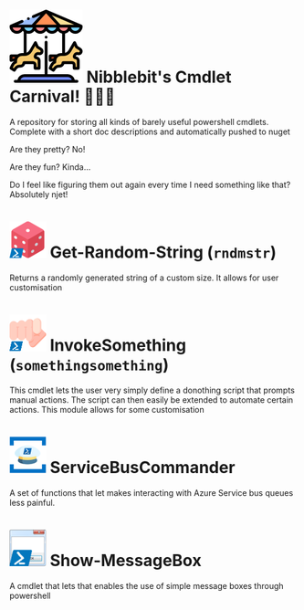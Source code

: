 

# ![](carousel.png) Nibblebit's Cmdlet Carnival! 🎈🎉🎊

A repository for storing all kinds of barely useful powershell cmdlets. Complete with a short doc descriptions and automatically pushed to nuget

Are they pretty? No!

Are they fun? Kinda...

Do I feel like figuring them out again every time I need something like that? Absolutely njet!

# ![](GetRandomString/logo.png) Get-Random-String (`rndmstr`) 


Returns a randomly generated string of a custom size. It allows for user customisation



# ![](InvokeSomething/logo.png) InvokeSomething (`somethingsomething`) 

This cmdlet lets the user very simply define a donothing script that prompts manual actions.
    The script can then easily be extended to automate certain actions.
    This module allows for some customisation

# ![](ServiceBusCommander/logo.png) ServiceBusCommander 
A set of functions that let makes interacting with Azure Service bus queues less painful.

# ![](ShowMessageBox/logo.png) Show-MessageBox 
A cmdlet that lets that enables the use of simple message boxes through powershell